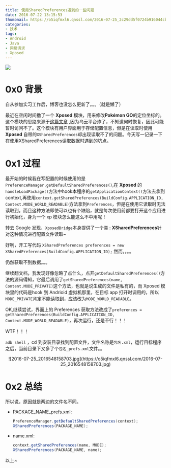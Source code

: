 ```yaml
---
title: 使用SharedPreferences遇到的一些问题
date: 2016-07-22 13:15:53
thumbnail: https://o5iqfmxl6.qnssl.com/2016-07-25_2c29dd5f0724b916044cbb7e410b7338.jpg-700
categories:
- 技术
tags:
- Android
- Java
- 网络请求
- Xposed
---
```

![](https://ws4.sinaimg.cn/large/006tKfTcgy1frc677c5v9j30jg0bjgn6.jpg)

# 0x0 背景

自从参加实习工作后，博客也没怎么更新了。。。（就是懒了）

<!-- more -->

最近在空闲时间撸了一个 **Xposed** 模块，用来修改**Pokémon GO**的定位坐标的。这个模块的思路来源于[这篇文章](http://drops.wooyun.org/tips/17840) ,因为乌云平台炸了，不知道何时恢复，因此可能暂时访问不了。这个模块有用户界面用于存储配置信息，但是在读取时使用 **Xposed** 自带的`XSharedPreferences`却出现读取不了的问题。今天写一记录一下在使用XSharedPreferences读取数据时遇到的坑点。

# 0x1 过程

最开始的时候我在写配置的时候使用的是`PreferenceManager.getDefaultSharedPreferences()`,在 **Xposed** 的`handleLoadPackage()`方法中hook本程序的`getApplicationContext()`方法去拿到 context,再使用`context.getSharedPreferences(BuildConfig.APPLICATION_ID, Context.MODE_WORLD_READABLE)`方法拿到`Preferences`，但是在使用它读取时无法读取到。而且这种方法即使可以也有个缺陷，就是每次使用前都要打开这个应用进行初始化，身为一个 xp 模块怎么能这么不中用呢！

转去 Google 发现，`XposedBridge`本身提供了一个类 : **XSharedPreferences**针对这种情况进行配置文件读取~

好咧，开工写代码 `XSharedPreferences preferences = new XSharedPreferences(BuildConfig.APPLICATION_ID);` 然而。。。。

仍然获取不到数据。。。

继续翻文档，我发现好像忽略了点什么，点开`getDefaultSharedPreferences()`方法的源码得知，它最后调用了`getSharedPreferences(name, Content.MODE_PRIVATE)`这个方法，也就是说生成的文件是私有的，而 Xposed 模块里的代码是hook 到 Andrioid 虚拟机那里，在目标 app 打开时调用的，所以`MODE_PRIVATE`肯定不能读取到，应该改为`MODE_WORLD_READABLE`。

OK,继续尝试，界面上的 Preferences 获取方法改成了`preferences = getSharedPreferences(BuildConfig.APPLICATION_ID, Context.MODE_WORLD_READABLE)`，再次运行，还是不行！！！

WTF！！！

`adb shell` ，cd 到安装目录找到配置文件，文件名称是`包名.xml`，运行目标程序之后，当前目录下又多了个`包名_prefs.xml`文件。。

<center>![2016-07-25_2016548158703.jpg](https://o5iqfmxl6.qnssl.com/2016-07-25_2016548158703.jpg)</center>

# 0x2 总结

所以说，原因就是两边的文件名不同。

- PACKAGE_NAME_prefs.xml:

  ``` java
  PreferenceManager.getDefaultSharedPreferences(context);
  XSharedPreferences(PACKAGE_NAME);
  ```

- name.xml:

  ```java
  context.getSharedPreferences(name, MODE);
  XSharedPreferences(PACKAGE_NAME, name);
  ```

以上~